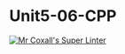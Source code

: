 # Unit5-06-CPP
[![Mr Coxall's Super Linter](https://github.com/ICS3U-Programming-NoahS/Unit5-06-CPP/workflows/Mr%20Coxall's%20Super%20Linter/badge.svg)](https://github.com/ICS3U-Programming-NoahS/Unit5-06-CPP/actions/)
